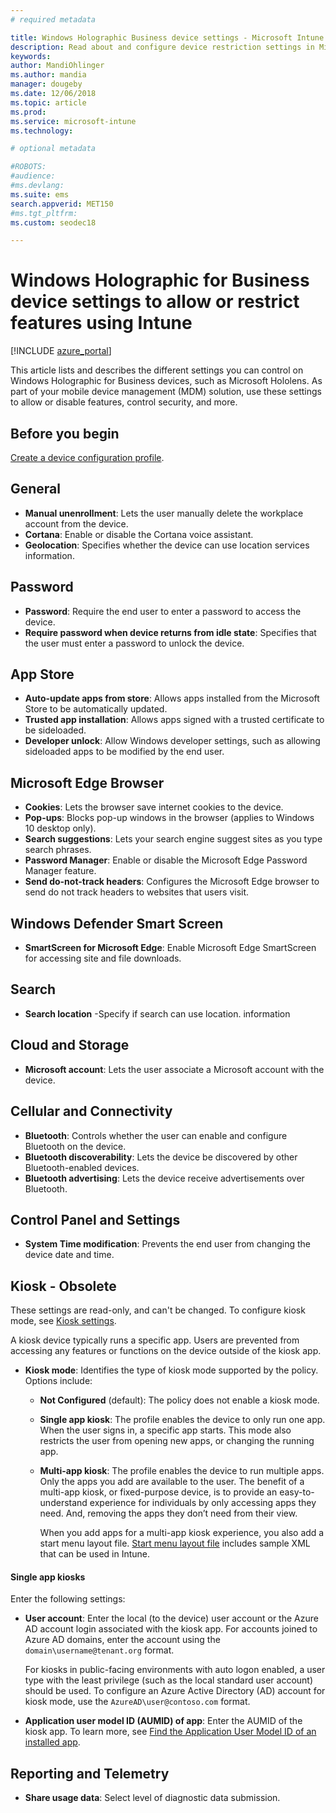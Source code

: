 ```yaml
---
# required metadata

title: Windows Holographic Business device settings - Microsoft Intune - Azure | Microsoft Docs
description: Read about and configure device restriction settings in Microsoft Intune for Windows Holographic for Business, including unenrollment, geolocation, passwords, install apps from app store, cookies and pop ups in Microsoft Edge, Windows Defender, search, cloud and storage, bluetooth connectivity, system time, and usage data in Azure.
keywords:
author: MandiOhlinger
ms.author: mandia
manager: dougeby
ms.date: 12/06/2018
ms.topic: article
ms.prod:
ms.service: microsoft-intune
ms.technology:

# optional metadata

#ROBOTS:
#audience:
#ms.devlang:
ms.suite: ems
search.appverid: MET150
#ms.tgt_pltfrm:
ms.custom: seodec18

---
```


# Windows Holographic for Business device settings to allow or restrict features using Intune

[!INCLUDE [azure_portal](./includes/azure_portal.md)]

This article lists and describes the different settings you can control on Windows Holographic for Business devices, such as Microsoft Hololens. As part of your mobile device management (MDM) solution, use these settings to allow or disable features, control security, and more.

## Before you begin

[Create a device configuration profile](device-restrictions-configure.md).

## General

- **Manual unenrollment**: Lets the user manually delete the workplace account from the device.
- **Cortana**: Enable or disable the Cortana voice assistant.
- **Geolocation**: Specifies whether the device can use location services information.

## Password

- **Password**: Require the end user to enter a password to access the device.
- **Require password when device returns from idle state**: Specifies that the user must enter a password to unlock the device.

## App Store

- **Auto-update apps from store**: Allows apps installed from the Microsoft Store to be automatically updated.
- **Trusted app installation**: Allows apps signed with a trusted certificate to be sideloaded.
- **Developer unlock**: Allow Windows developer settings, such as allowing sideloaded apps to be modified by the end user.

## Microsoft Edge Browser

- **Cookies**: Lets the browser save internet cookies to the device.
- **Pop-ups**: Blocks pop-up windows in the browser (applies to Windows 10 desktop only).
- **Search suggestions**: Lets your search engine suggest sites as you type search phrases.
- **Password Manager**: Enable or disable the Microsoft Edge Password Manager feature.
- **Send do-not-track headers**: Configures the Microsoft Edge browser to send do not track headers to websites that users visit.

## Windows Defender Smart Screen

- **SmartScreen for Microsoft Edge**: Enable Microsoft Edge SmartScreen for accessing site and file downloads.

## Search

- **Search location** -Specify if search can use location. information

## Cloud and Storage

- **Microsoft account**: Lets the user associate a Microsoft account with the device.

## Cellular and Connectivity

- **Bluetooth**: Controls whether the user can enable and configure Bluetooth on the device.
- **Bluetooth discoverability**: Lets the device be discovered by other Bluetooth-enabled devices.
- **Bluetooth advertising**: Lets the device receive advertisements over Bluetooth.

## Control Panel and Settings

- **System Time modification**: Prevents the end user from changing the device date and time.

## Kiosk - Obsolete

These settings are read-only, and can't be changed. To configure kiosk mode, see [Kiosk settings](kiosk-settings.md#windows-holographic-for-business).

A kiosk device typically runs a specific app. Users are prevented from accessing any features or functions on the device outside of the kiosk app.

- **Kiosk mode**: Identifies the type of kiosk mode supported by the policy. Options include:

  - **Not Configured** (default): The policy does not enable a kiosk mode. 
  - **Single app kiosk**: The profile enables the device to only run one app. When the user signs in, a specific app starts. This mode also restricts the user from opening new apps, or changing the running app.
  - **Multi-app kiosk**: The profile enables the device to run multiple apps. Only the apps you add are available to the user. The benefit of a multi-app kiosk, or fixed-purpose device, is to provide an easy-to-understand experience for individuals by only accessing apps they need. And, removing the apps they don’t need from their view. 
  
    When you add apps for a multi-app kiosk experience, you also add a start menu layout file. [Start menu layout file](https://docs.microsoft.com/hololens/hololens-kiosk#start-layout-file-for-intune) includes sample XML that can be used in Intune. 

#### Single app kiosks

Enter the following settings:

- **User account**: Enter the local (to the device) user account or the Azure AD account login associated with the kiosk app. For accounts joined to Azure AD domains, enter the account using the `domain\username@tenant.org` format. 

    For kiosks in public-facing environments with auto logon enabled, a user type with the least privilege (such as the local standard user account) should be used. To configure an Azure Active Directory (AD) account for kiosk mode, use the `AzureAD\user@contoso.com` format.

- **Application user model ID (AUMID) of app**: Enter the AUMID of the kiosk app. To learn more, see [Find the Application User Model ID of an installed app](https://docs.microsoft.com/windows-hardware/customize/enterprise/find-the-application-user-model-id-of-an-installed-app).

## Reporting and Telemetry

- **Share usage data**: Select level of diagnostic data submission.
